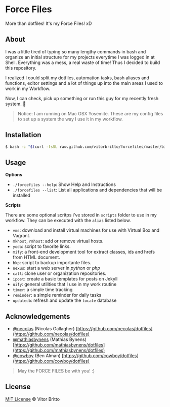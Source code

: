 # Force Files

More than dotfiles! It's my Force Files! xD


## About

I was a little tired of typing so many lengthy commands in bash and organize an initial structure for my projects everytime I was logged in at Shell. Everything was a mess, a real waste of time! Thus I decided to build this repository.

I realized I could split my dotfiles, automation tasks, bash aliases and functions, editor settings and a lot of things up into the main areas I used to work in my Workflow.

Now, I can check, pick up something or run this guy for my recently fresh system. :ghost:

> Notice: I am running on Mac OSX Yosemite. These are my config files to set up a system the way I use it in my workflow.


## Installation

```bash
$ bash -c "$(curl -fsSL raw.github.com/vitorbritto/forcefiles/master/bin/forcefiles)"
```


## Usage

**Options**

- `./forcefiles --help`: Show Help and Instructions
- `./forcefiles --list`: List all applications and dependencies that will be installed

**Scripts**

There are some optional scritps i've stored in `scripts` folder to use in my workflow. They can be executed with the `alias` listed below.

- `vms`: download and install virtual machines for use with Virtual Box and Vagrant.
- `mkhost`, `rmhost`: add or remove virtual hosts.
- `yoda`: script to favorite links.
- `mify`: a front-end development tool for extract classes, ids and hrefs from HTML document.
- `bkp`: script to backup importante files.
- `nexus`: start a web server in _python_ or _php_
- `call`: clone user or organization repositories.
- `ipost`: create a basic templates for posts on Jekyll
- `uify`: general utilities that I use in my work routine
- `timer`: a simple time tracking
- `reminder`: a simple reminder for daily tasks
- `updatedb`: refresh and update the `locate` database


## Acknowledgements

* [@necolas](https://github.com/necolas) (Nicolas Gallagher)
  [https://github.com/necolas/dotfiles](https://github.com/necolas/dotfiles)
* [@mathiasbynens](https://github.com/mathiasbynens) (Mathias Bynens)
  [https://github.com/mathiasbynens/dotfiles](https://github.com/mathiasbynens/dotfiles)
* [@cowboy](https://github.com/cowboy) (Ben Alman)
  [https://github.com/cowboy/dotfiles](https://github.com/cowboy/dotfiles)

> May the FORCE FILES be with you! :)


## License

[MIT License](http://vitorbritto.mit-license.org/) © Vitor Britto

